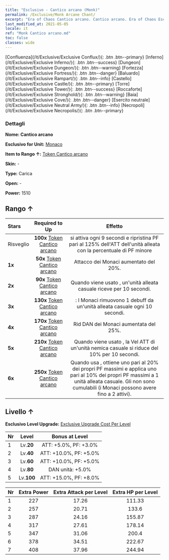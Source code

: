 ```yaml
---
title: "Esclusivo - Cantico arcano (Monk)"
permalink: /Exclusive/Monk Arcane Chant/
excerpt: "Era of Chaos Cantico arcano. Cantico arcano. Era of Chaos Esclusivo Cantico arcano. Monaco Esclusivo."
last_modified_at: 2021-05-05
locale: it
ref: "Monk Cantico arcano.md"
toc: false
classes: wide
---
```

 [Confluenza](/it/Exclusive/Exclusive Conflux/){: .btn .btn--primary} [Inferno](/it/Exclusive/Exclusive Inferno/){: .btn .btn--success} [Dungeon](/it/Exclusive/Exclusive Dungeon/){: .btn .btn--warning} [Fortezza](/it/Exclusive/Exclusive Fortress/){: .btn .btn--danger} [Baluardo](/it/Exclusive/Exclusive Rampart/){: .btn .btn--info} [Castello](/it/Exclusive/Exclusive Castle/){: .btn .btn--primary} [Torre](/it/Exclusive/Exclusive Tower/){: .btn .btn--success} [Roccaforte](/it/Exclusive/Exclusive Stronghold/){: .btn .btn--warning} [Baia](/it/Exclusive/Exclusive Cove/){: .btn .btn--danger} [Esercito neutrale](/it/Exclusive/Exclusive Neutral Army/){: .btn .btn--info} [Necropoli](/it/Exclusive/Exclusive Necropolis/){: .btn .btn--primary} 

### Dettagli
 **Nome: Cantico arcano** 

 **Esclusivo for Unit:** [Monaco](/it/units/Monk/) 

 **Item to Rango ↑:** [Token Cantico arcano](/ItemsIT/con_915/)

 **Skin:** -

 **Type:** Carica

 **Open:** -

 **Power:** 1510

## Rango ↑

  |     Stars    |  Required to Up | Effetto |
  |:-------------|:---------------:|:---------------:|
  |  Risveglio  | **100x** [Token Cantico arcano](/ItemsIT/con_915/) | <Sermone> si attiva ogni 9 secondi e ripristina PF pari al 125% dell'ATT dell'unità alleata con la percentuale di PF minore |
  | **1x** <i class="fas fa-star"/> | **50x** [Token Cantico arcano](/ItemsIT/con_915/) | Attacco dei Monaci aumentato del 20%. |
  | **2x** <i class="fas fa-star"/> | **90x** [Token Cantico arcano](/ItemsIT/con_915/) | Quando viene usato <Sermone>, un'unità alleata casuale riceve <Morale alto> per 10 secondi. |
  | **3x** <i class="fas fa-star"/> | **130x** [Token Cantico arcano](/ItemsIT/con_915/) | <Devozione>: I Monaci rimuovono 1 debuff da un'unità alleata casuale ogni 10 secondi. |
  | **4x** <i class="fas fa-star"/> | **170x** [Token Cantico arcano](/ItemsIT/con_915/) | Rid DAN dei Monaci aumentata del 25%. |
  | **5x** <i class="fas fa-star"/> | **210x** [Token Cantico arcano](/ItemsIT/con_915/) | Quando viene usato <Sermone>, la Vel ATT di un'unità nemica casuale si riduce del 10% per 10 secondi. |
  | **6x** <i class="fas fa-star"/> | **250x** [Token Cantico arcano](/ItemsIT/con_915/) | Quando usa <Devozione>, ottiene uno <scudo> pari al 20% dei propri PF massimi e applica uno <scudo> pari al 10% dei propri PF massimi a 1 unità alleata casuale. Gli <scudi> non sono cumulabili (i Monaci possono avere fino a 2 <scudi> attivi). |


## Livello ↑
 **Esclusivo Level Upgrade:** [Exclusive Upgrade Cost Per Level](/Exclusive/ExclusiveUpgradeCostPerLevel/)

  |  Nr  |   Level  | Bonus at Level |
  |:-----|:--------:|:--------------:|
  | 1 | Lv.**20** | ATT: +5.0%, PF: +3.0% |
  | 2 | Lv.**40** | ATT: +10.0%, PF: +5.0% |
  | 3 | Lv.**60** | ATT: +10.0%, PF: +5.0% |
  | 4 | Lv.**80** | DAN unità: +5.0% |
  | 5 | Lv.**100** | ATT: +15.0%, PF: +8.0% |


  |  Nr  |  Extra Power | Extra Attack per Level | Extra HP per Level |
  |:-----|:--------:|:--------:|:--------:|
  | 1 | 227 | 17.26 | 111.33 |
  | 2 | 257 | 20.71 | 133.6 |
  | 3 | 287 | 24.16 | 155.87 |
  | 4 | 317 | 27.61 | 178.14 |
  | 5 | 347 | 31.06 | 200.4 |
  | 6 | 378 | 34.51 | 222.67 |
  | 7 | 408 | 37.96 | 244.94 |


